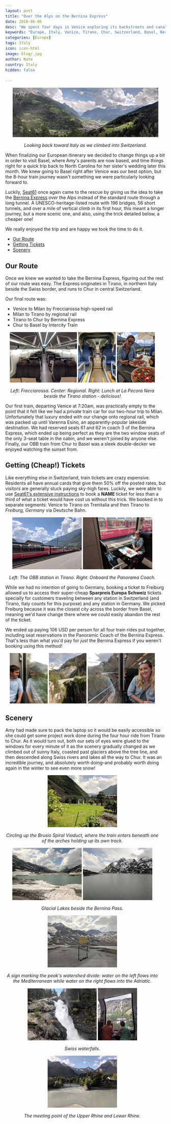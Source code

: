```yaml
---
layout: post
title: "Over the Alps on the Bernina Express"
date: 2018-06-06
desc: "We spent four days in Venice exploring its backstreets and canals, eating cichetti, and enjoying it more than we expected we would."
keywords: "Europe, Italy, Venice, Tirano, Chur, Switzerland, Basel, Bernina Express, What to Do, RTW, train"
categories: [Europe]
tags: Italy
icon: icon-html
image: blog/.jpg
author: Nate
country: Italy
hidden: false

---
```


<div style="text-align: center;"><a href="/static/assets/img/blog/BerninaValleyPANO.jpg" target="_blank"><img src="/static/assets/img/blog/BerninaValleyPANO.jpg" style="max-width: calc(95% - 20px);"></a><p><i>Looking back toward Italy as we climbed into Switzerland.</i></p></div><p></p> 

When finalizing our European itinerary we decided to change things up a bit in order to visit Basel, where Amy's parents are now based, and time things right for a quick trip back to North Carolina for her sister's wedding later this month. We knew going to Basel right after Venice was our best option, but the 8-hour train journey wasn't something we were particularly looking forward to.

Luckily, [Seat61](https://www.seat61.com/) once again came to the rescue by giving us the idea to take the [Bernina Express](https://www.seat61.com/BerninaExpress.htm#Whats_the_train_like) _over_ the Alps instead of the standard route through a long tunnel. A UNESCO-heritage-listed route with 196 bridges, 56 short tunnels, and over a mile of vertical climb in its first hour, this meant a longer journey, but a more scenic one, and also, using the trick detailed below, a cheaper one!

We really enjoyed the trip and are happy we took the time to do it.

- [Our Route](#route)
- [Getting Tickets](#tickets)
- [Scenery](#scenery)

## <i id="route" class="fa fa-check-square" aria-hidden="true" style="color:#2495C4;"></i> Our Route

Once we knew we wanted to take the Bernina Express, figuring out the rest of our route was easy. The Express originates in Tirano, in northern Italy beside the Swiss border, and runs to Chur in central Switzerland.

Our final route was:

- Venice to Milan by Frecciarossa high-speed rail
- Milan to Tirano by regional rail
- Tirano to Chur by Bernina Express
- Chur to Basel by Intercity Train

<div style="text-align: center; max-width: calc(100% - 20px);"><a href="/static/assets/img/blog/BerninaFrecc.jpg" target="_blank"><img src="/static/assets/img/blog/BerninaFrecc.jpg" width="43.5%"></a> <a href="/static/assets/img/blog/BerninaRegional.jpg" target="_blank"><img src="/static/assets/img/blog/BerninaRegional.jpg" width="24.5%"></a> <a href="/static/assets/img/blog/BerninaLunchTirano.jpg" target="_blank"><img src="/static/assets/img/blog/BerninaLunchTirano.jpg" width="24.5%"></a><p><i>Left: Frecciarossa. Center: Regional. Right: Lunch at La Pecora Nera beside the Tirano station - delicious!</i></p></div><p></p>

Our first train, departing Venice at 7:20am, was practically empty to the point that it felt like we had a private train car for our two-hour trip to Milan. Unfortunately that luxury ended with our change onto regional rail, which was packed up until Varenna Esino, an apparently-popular lakeside destination. We had reserved seats 61 and 62 in coach 3 of the Bernina Express, which ended up being perfect as they are the two window seats of the only 3-seat table in the cabin, and we weren't joined by anyone else. Finally, our OBB train from Chur to Basel was a sleek double-decker we enjoyed watching the sunset from.

## <i id="tickets" class="fa fa-check-square" aria-hidden="true" style="color:#2495C4;"></i> Getting (Cheap!) Tickets

Like everything else in Switzerland, train tickets are crazy expensive. Residents all have annual cards that give them 50% off the posted rates, but visitors are generally stuck paying sky-high fares. Luckily, we were able to use [Seat61's extensive instructions](https://www.seat61.com/BerninaExpress.htm#Zurich_to_Tirano_by_Bernina_Express_for_29) to book a **NAME** ticket for less than a third of what a ticket would have cost us without this trick. We booked in to separate segments: Venice to Tirano on Trenitalia and then Tirano to _Freiburg, Germany_ via Deutsche Bahn.

<div style="text-align: center; max-width: calc(100% - 20px);"><a href="/static/assets/img/blog/BerninaStation.jpg" target="_blank"><img src="/static/assets/img/blog/BerninaStation.jpg" width="45%"></a> <a href="/static/assets/img/blog/BerninaAmy.jpg" target="_blank"><img src="/static/assets/img/blog/BerninaAmy.jpg" width="45%"></a><p><i>Left: The OBB station in Tirano. Right: Onboard the Panorama Coach.</i></p></div><p></p>

While we had no intention of going to Germany, booking a ticket to Freiburg allowed us to access their super-cheap **Sparpreis Europa Schweiz** tickets specially for customers traveling between any station in Switzerland (and Tirano, Italy counts for this purpose) and any station in Germany. We picked Freiburg because it was the closest city across the border from Basel, meaning we'd have change there where we could easily abandon the rest of the ticket.

We ended up paying 106 USD per person for all four train rides put together, including seat reservations in the Panoramic Coach of the Bernina Express. That's less than what you'd pay for _just_ the Bernina Express if you weren't booking using this method!

<div style="text-align: center; max-width: calc(100% - 20px);"><a href="/static/assets/img/blog/BerninaNateRefl.jpg" target="_blank"><img src="/static/assets/img/blog/BerninaNateRefl.jpg" width="24.5%"></a> <a href="/static/assets/img/blog/BerninaOldStoneBridge.jpg" target="_blank"><img src="/static/assets/img/blog/BerninaOldStoneBridge.jpg" width="24.5%"></a> <a href="/static/assets/img/blog/BerninaBridgeAmyRefl.jpg" target="_blank"><img src="/static/assets/img/blog/BerninaBridgeAmyRefl.jpg" width="43.5%"></a></div><p></p>

## <i id="scenery" class="fa fa-check-square" aria-hidden="true" style="color:#2495C4;"></i> Scenery

Amy had made sure to pack the laptop so it would be easily accessible so she could get some project work done during the four hour ride from Tirano to Chur. As it would turn out, both our sets of eyes were glued to the windows for every minute of it as the scenery gradually changed as we climbed out of sunny Italy, coasted past glaciers above the tree line, and then descended along Swiss rivers and lakes all the way to Chur. It was an incredible journey, and absolutely worth doing–and probably worth doing again in the winter to see even more snow!

<div style="text-align: center; max-width: calc(100% - 20px);"><a href="/static/assets/img/blog/BerninaCircleClimb.jpg" target="_blank"><img src="/static/assets/img/blog/BerninaCircleClimb.jpg" width="45%"></a><p><i>Circling up the Brusio Spiral Viaduct, where the train enters beneath one of the arches holding up its own track.</i></p></div><p></p>

<div style="text-align: center; max-width: calc(100% - 20px);"><a href="/static/assets/img/blog/BerninaGlacierLake2.jpg" target="_blank"><img src="/static/assets/img/blog/BerninaGlacierLake2.jpg" width="45%"></a> <a href="/static/assets/img/blog/BerninaGlacierLake.jpg" target="_blank"><img src="/static/assets/img/blog/BerninaGlacierLake.jpg" width="45%"></a><p><i>Glacial Lakes beside the Bernina Pass.</i></p></div><p></p>

<div style="text-align: center; max-width: calc(100% - 20px);"><a href="/static/assets/img/blog/BerninaWatershedSign.jpg" target="_blank"><img src="/static/assets/img/blog/BerninaWatershedSign.jpg" width="45%"></a><p><i>A sign marking the peak's watershed divide: water on the left flows into the Mediterranean while water on the right flows into the Adriatic.</i></p></div><p></p>

<div style="text-align: center; max-width: calc(100% - 20px);"><a href="/static/assets/img/blog/BerninaWaterfallClose.jpg" target="_blank"><img src="/static/assets/img/blog/BerninaWaterfallClose.jpg" width="45%"></a> <a href="/static/assets/img/blog/BerninaWaterfallCouple.jpg" target="_blank"><img src="/static/assets/img/blog/BerninaWaterfallCouple.jpg" width="25.4%"></a><p><i>Swiss waterfalls.</i></p></div><p></p>

<div style="text-align: center; max-width: calc(100% - 20px);"><a href="/static/assets/img/blog/BerninaRiverJunction.jpg" target="_blank"><img src="/static/assets/img/blog/BerninaRiverJunction.jpg" width="45%"></a><p><i>The meeting point of the Upper Rhine and Lower Rhine.</i></p></div><p></p>
